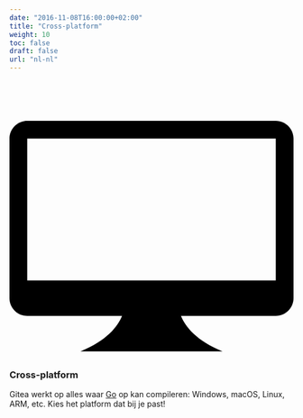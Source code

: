 ```yaml
---
date: "2016-11-08T16:00:00+02:00"
title: "Cross-platform"
weight: 10
toc: false
draft: false
url: "nl-nl"
---
```

<h3>
	<svg class="octicon octicon-device-desktop" viewBox="0 0 16 16" version="1.1" aria-hidden="true">
		<path fill-rule="evenodd" d="M15 2H1c-.55 0-1 .45-1 1v9c0 .55.45 1 1 1h5.34c-.25.61-.86 1.39-2.34 2h8c-1.48-.61-2.09-1.39-2.34-2H15c.55 0 1-.45 1-1V3c0-.55-.45-1-1-1zm0 9H1V3h14v8z"></path>
	</svg>
	Cross-platform
</h3>

Gitea werkt op alles waar [Go](http://golang.org/) op kan compileren: Windows, macOS, Linux, ARM, etc. Kies het platform dat bij je past!
